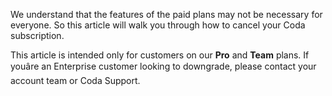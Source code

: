 We understand that the features of the paid plans may not be necessary for everyone. So this article will walk you through how to cancel your Coda subscription.



This article is intended only for customers on our **Pro** and **Team** plans. If youâre an Enterprise customer looking to downgrade, please contact your account team or Coda Support.